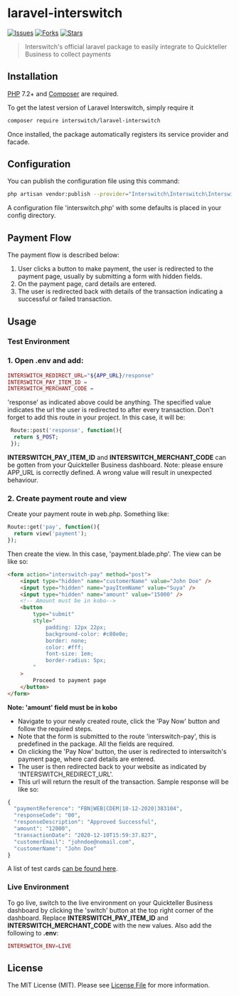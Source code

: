 # laravel-interswitch

[![Issues](	https://img.shields.io/github/issues/techquest/isw-laravel-sdk)](https://github.com/techquest/isw-laravel-sdk/issues)
[![Forks](	https://img.shields.io/github/forks/techquest/isw-laravel-sdk)](https://github.com/techquest/isw-laravel-sdk/network/members)
[![Stars](	https://img.shields.io/github/stars/techquest/isw-laravel-sdk)](https://github.com/techquest/isw-laravel-sdk/stargazers)

> Interswitch's official laravel package to easily integrate to Quickteller Business to collect payments

## Installation

[PHP](https://php.net) 7.2+ and [Composer](https://getcomposer.org) are required.

To get the latest version of Laravel Interswitch, simply require it

```bash
composer require interswitch/laravel-interswitch
```
Once installed, the package automatically registers its service provider and facade.


## Configuration
You can publish the configuration file using this command:
```bash
php artisan vendor:publish --provider="Interswitch\Interswitch\InterswitchServiceProvider"
```
A configuration file 'interswitch.php' with some defaults is placed in your config directory.


## Payment Flow
The payment flow is described below:

1. User clicks a button to make payment, the user is redirected to the payment page, usually by submitting a form with hidden fields.
2. On the payment page, card details are entered.
3. The user is redirected back with details of the transaction indicating a successful or failed transaction.

## Usage

### Test Environment

### 1. Open .env and add:
```php
INTERSWITCH_REDIRECT_URL="${APP_URL}/response"
INTERSWITCH_PAY_ITEM_ID = 
INTERSWITCH_MERCHANT_CODE = 
```
'response' as indicated above could be anything. 
The specified value indicates the url the user is redirected to after every transaction.
Don't forget to add this route in your project. In this case, it will be:
```php
 Route::post('response', function(){
  return $_POST;
 });
```

**INTERSWITCH_PAY_ITEM_ID** and **INTERSWITCH_MERCHANT_CODE** can be gotten from your Quickteller Business dashboard.
Note: please ensure APP_URL is correctly defined. A wrong value will result in unexpected behaviour.

### 2. Create payment route and view
Create your payment route in web.php. Something like: 
```php
Route::get('pay', function(){
  return view('payment');
});
```
Then create the view. In this case, 'payment.blade.php'. 
The view can be like so:
```html
<form action="interswitch-pay" method="post">
    <input type="hidden" name="customerName" value="John Doe" />
    <input type="hidden" name="payItemName" value="Suya" />
    <input type="hidden" name="amount" value="15000" />
    <!-- Amount must be in kobo-->
    <button
        type="submit"
        style="
            padding: 12px 22px;
            background-color: #c80e0e;
            border: none;
            color: #fff;
            font-size: 1em;
            border-radius: 5px;
        "
    >
        Proceed to payment page
    </button>
</form>
```
**Note: 'amount' field must be in kobo**
- Navigate to your newly created route, click the 'Pay Now' button and follow the required steps. 
- Note that the form is submitted to the route 'interswitch-pay', this is predefined in the package. All the fields are required. 
- On clicking the 'Pay Now' button, the user is redirected to interswitch's payment page, where card details are entered. 
- The user is then redirected back to your website as indicated by 'INTERSWITCH_REDIRECT_URL'.
- This url will return the result of the transaction. Sample response will be like so:
```php
{
  "paymentReference": "FBN|WEB|CDEM|10-12-2020|383104",
  "responseCode": "00",
  "responseDescription": "Approved Successful",
  "amount": "12000",
  "transactionDate": "2020-12-10T15:59:37.827",
  "customerEmail": "johndoe@nomail.com",
  "customerName": "John Doe"
}
```
A list of test cards [can be found here](https://sandbox.interswitchng.com/docbase/docs/webpay/test-cards).


### Live Environment
To go live, switch to the live environment on your Quickteller Business dashboard by clicking the 'switch' button at the top right corner of the dashboard. Replace **INTERSWITCH_PAY_ITEM_ID** and **INTERSWITCH_MERCHANT_CODE** with the new values. Also add the following to **.env**:
```php
INTERSWITCH_ENV=LIVE
```

 ## License 
The MIT License (MIT). Please see [License File](LICENSE.md) for more information.






